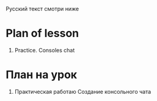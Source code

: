 Русский текст смотри ниже

# Plan of lesson <br/>
1. Practice. Consoles chat  <br/>


# План на урок <br/>
1. Практическая работаю Создание консольного чата  <br/>
